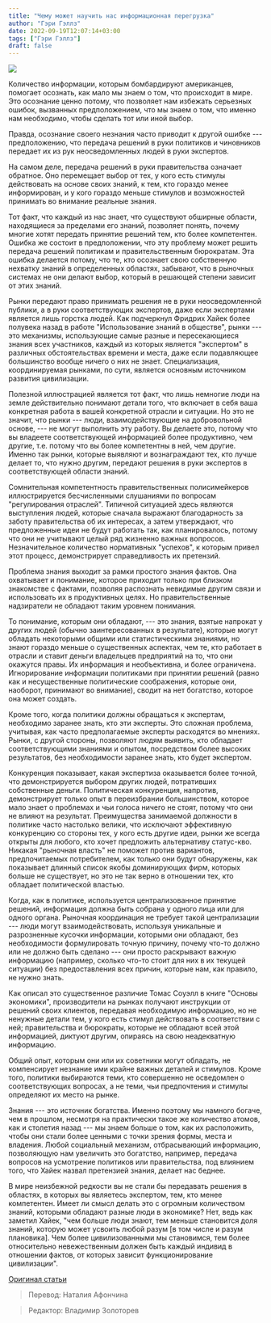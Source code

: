 ```yaml
---
title: "Чему может научить нас информационная перегрузка"
author: "Гэри Гэллз"
date: 2022-09-19T12:07:14+03:00
tags: ["Гэри Гэллз"]
draft: false
---
```

![](https://cdn.mises.org/styles/slideshow/s3/static-page/img/info-rain-wire.jpg?itok=41x7P9AL)

Количество информации, которым бомбардируют американцев, помогает осознать, как мало мы знаем о том, что происходит в мире. Это осознание ценно потому, что позволяет нам избежать серьезных ошибок, вызванных предположением, что мы знаем о том, что именно нам необходимо, чтобы сделать тот или иной выбор.

Правда, осознание своего незнания часто приводит к другой ошибке --- предположению, что передача решений в руки  политиков и чиновников передает их из рук неосведомленных людей в руки экспертов.

На самом деле, передача решений в руки правительства означает обратное. Оно перемещает выбор от тех, у кого есть стимулы действовать на основе своих знаний, к тем, кто гораздо менее информирован, и у кого гораздо меньше стимулов и возможностей принимать во внимание реальные знания.

Тот факт, что каждый из нас знает, что существуют обширные области, находящиеся за пределами его знаний, позволяет понять, почему многие хотят передать принятие решений тем, кто более компетентен. Ошибка же состоит в  предположении, что эту проблему может решить передача решений политикам и правительственным бюрократам. Эта ошибка делается  потому, что те, кто осознает свою собственную нехватку знаний в определенных областях, забывают, что в рыночных системах не они делают выбор, который в решающей степени зависит от этих знаний.

Рынки передают право принимать решения не в руки неосведомленной публики, а в руки соответствующих экспертов, даже если экспертами является лишь горстка людей. Как подчеркнул Фридрих Хайек более полувека назад в работе "Использование знаний в обществе", рынки --- это механизмы, использующие самые разные и пересекающиеся знания всех участников, каждый из которых является "экспертом" в различных обстоятельствах времени и места, даже если подавляющее большинство вообще ничего о них не знает. Специализация, координируемая рынками, по сути, является основным источником развития цивилизации. 

Полезной иллюстрацией является тот факт, что лишь немногие люди на земле действительно понимают детали того, что включает в себя ваша конкретная работа в вашей конкретной отрасли и ситуации. Но это не значит, что рынки --- люди, взаимодействующие на добровольной основе, --- не могут выполнить эту работу. Вы делаете это, потому что вы владеете соответствующей информацией более продуктивно, чем другие, т.е. потому что вы более компетентны в ней, чем другие. Именно так рынки, которые выявляют и вознаграждают тех, кто лучше делает то, что нужно другим, передают решения в руки экспертов в соответствующей области знаний.

Сомнительная компетентность правительственных полисимейкеров иллюстрируется бесчисленными слушаниями по вопросам "регулирования отраслей". Типичной ситуацией здесь являются выступления людей, которые сначала выражают благодарность за заботу правительства об их интересах, а затем утверждают, что предложенные идеи не будут работать так, как планировалось, потому что они не учитывают целый ряд жизненно важных вопросов. Незначительное количество нормативных "успехов", к которым привел этот процесс, демонстрирует справедливость их претензий.

Проблема знания выходит за рамки простого знания фактов. Она охватывает и понимание, которое приходит только при близком знакомстве с фактами, позволяя распознать невидимые другим связи и использовать их в продуктивных целях. Но правительственные надзиратели не обладают таким уровнем понимания.

То понимание, которым они обладают, --- это знания, взятые напрокат у других людей (обычно заинтересованных в результате), которые могут обладать некоторыми общими или статистическими знаниями, но знают гораздо меньше о существенных аспектах, чем те, кто работает в отрасли и ставит деньги владельцев предприятий на то, что они окажутся правы. Их информация и необъективна, и более ограничена. Игнорирование информации политиками при принятии решений (равно как и несущественные политические соображения, которые они, наоборот, принимают во внимание), сводит на нет богатство, которое она может создать. 

Кроме того, когда политики должны обращаться к экспертам, необходимо заранее знать, кто эти эксперты. Это сложная проблема, учитывая, как часто предполагаемые эксперты расходятся во мнениях. Рынки, с другой стороны, позволяют людям выявить, кто обладает соответствующими знаниями и опытом, посредством более высоких результатов, без необходимости заранее знать, кто будет экспертом.

Конкуренция показывает, какая экспертиза оказывается более точной, что демонстрируется выбором других людей, потративших собственные деньги. Политическая конкуренция, напротив, демонстрирует только опыт в переизбрании большинством, которое мало знает о проблемах и чьи голоса ничего не стоят, потому что они не влияют на результат. Преимущества занимаемой должности в политике часто настолько велики, что исключают эффективную конкуренцию со стороны тех, у кого есть другие идеи, рынки же всегда открыты для любого, кто хочет предложить альтернативу статус-кво. Никакая "рыночная власть" не поможет против вариантов, предпочитаемых потребителем, как только они будут обнаружены, как показывает длинный список якобы доминирующих фирм, которых больше не существует, но это не так верно в отношении тех, кто обладает политической властью.

Когда, как в политике, используется централизованное принятие решений, информация должна быть собрана у одного лица или для одного органа.  Рыночная координация не требует такой централизации --- люди могут взаимодействовать, используя уникальные и разрозненные кусочки информации, которыми они обладают, без необходимости формулировать точную причину, почему что-то должно или не должно быть сделано --- они просто раскрывают важную информацию (например, сколько что-то стоит для них в их текущей ситуации) без предоставления всех причин, которые нам, как правило, не нужно знать.

Как описал это существенное различие Томас Соуэлл в книге "Основы экономики", производители на рынках получают инструкции от решений своих клиентов, передавая необходимую информацию, но не ненужные детали тем, у кого есть стимул действовать в соответствии с ней; правительства и бюрократы, которые не обладают всей этой информацией, диктуют другим, опираясь на свою неадекватную информацию.

Общий опыт, которым они или их советники могут обладать, не компенсирует незнание ими крайне важных деталей и стимулов. Кроме того, политики выбираются теми, кто совершенно не осведомлен о соответствующих вопросах, а не теми, чьи предпочтения и стимулы определяют их место на рынке.

Знания --- это источник богатства. Именно поэтому мы намного богаче, чем в прошлом, несмотря на практически такое же количество атомов, как и столетия назад --- мы знаем больше о том, как их расположить, чтобы они стали более ценными с точки зрения формы, места и владения. Любой социальный механизм, отбрасывающий информацию, позволяющую нам увеличить это богатство, например, передача вопросов на усмотрение политиков или правительства, под влиянием того, что Хайек назвал претензией знания, делает нас беднее.

В мире неизбежной редкости вы не стали бы передавать решения в областях, в которых вы являетесь экспертом, тем, кто менее компетентен. Имеет ли смысл делать это с огромным количеством знаний, которыми обладают разные люди в экономике? Нет, ведь как заметил Хайек, "чем больше люди знают, тем меньше становится доля знаний, которую может усвоить любой разум [в том числе и разум плановика]. Чем более цивилизованными мы становимся, тем более относительно невежественным должен быть каждый индивид в отношении фактов, от которых зависит функционирование цивилизации".

[Оригинал статьи](https://mises.org/library/what-information-overload-can-teach-us)

> Перевод: Наталия Афончина

> Редактор: Владимир Золоторев